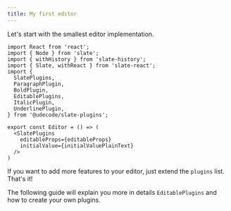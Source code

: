 ```yaml
---
title: My first editor
---
```


Let's start with the smallest editor implementation.


```tsx {3}
import React from 'react';
import { Node } from 'slate';
import { withHistory } from 'slate-history';
import { Slate, withReact } from 'slate-react';
import {
  SlatePlugins,
  ParagraphPlugin,
  BoldPlugin,
  EditablePlugins,
  ItalicPlugin,
  UnderlinePlugin,
} from '@udecode/slate-plugins';

export const Editor = () => (
  <SlatePlugins
    editableProps={editableProps}
    initialValue={initialValuePlainText}
  />
)
```

If you want to add more features to your editor, just extend the `plugins` list. That's it!

The following guide will explain you more in details `EditablePlugins` and how to create your own plugins.

